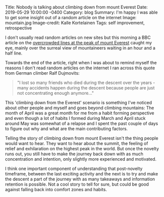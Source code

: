 Title: Nobody is talking about climbing down from mount Everest
Date: 2019-05-29 10:00:00 -0400
Category: blog
Summary: I'm happy I was able to get some insight out of a random article on the internet
Image: mountain.jpg
Image-credit: Kalle Kortelainen
Tags: self improvement, retrospective

I don't usually read random articles on new sites but this morning a BBC article on the [overcrowded lines at the peak of mount Everest](https://www.bbc.com/news/world-asia-48401491) caught my eye, mainly over the surreal view of mountaineers waiting in an hour and a half line.

Towards the end of the article, right when I was about to remind myself the reasons I don't read random articles on the internet I ran across this quote from German climber Ralf Dujmovits:

> "I lost so many friends who died during the descent over the years - many accidents happen during the descent because people are just not concentrating enough anymore..."

This 'climbing down from the Everest' scenario is something I've noticed about other people and myself and goes beyond climbing mountains: The month of April was a great month for me from a habit forming perspective and even though a lot of habits I formed during March and April stuck around May was somewhat of a relapse and I spent the past couple of days to figure out why and what are the main contributing factors.

Telling the story of climbing down from mount Everest isn't the thing people would want to hear. They want to hear about the summit, the feeling of relief and exhilaration on the highest peak in the world. But once the novelty runs out, you still have to make the journey back down with as much concentration and intention, only slightly more experienced and motivated.

I think one important component of understanding that post-novelty timeframe, between the last exciting activity and the next is to try and make the descent a part of the journey with as many takeaways and information retention is possible. Not a cool story to tell for sure, but could be good against falling back into comfort zones and habits.  
